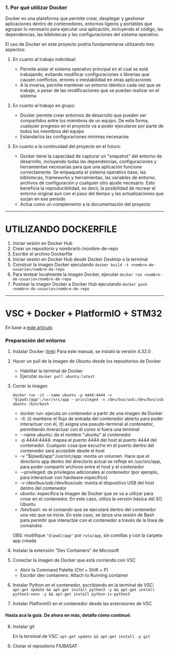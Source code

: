 ### 1. Por qué utilizar Docker

Docker es una plataforma que permite crear, desplegar y gestionar aplicaciones dentro de contenedores, entornos ligeros y portátiles que agrupan lo necesario para ejecutar una aplicación, incluyendo el código, las dependencias, las bibliotecas y las configuraciones del sistema operativo.

El uso de Docker en este proyecto podría fundamentarse utilizando tres aspectos:
1. En cuanto al trabajo individual:
    - Permite aislar el sistema operativo principal en el cual se está trabajando, evitando modificar configuraciones o librerias que causen conflictos, errores o inestabilidad en otras aplicaciones
    - A la inversa, permite mantener un entorno idéntico cada vez que se trabaje, a pesar de las modificaciones que se puedan realizar en el sistema

2. En cuanto al trabajo en grupo:
    - Docker permite crear entornos de desarrollo que pueden ser compartidos entre los miembros de un equipo. De esta forma, cualquier progreso en el proyecto va a poder ejecutarse por parte de todos los miembros del equipo
    - Estandariza las configuraciones mínimas necesarias

3. En cuanto a la continuidad del proyecto en el futuro:
    - Docker tiene la capacidad de capturar un "snapshot" del entorno de desarrollo, incluyendo todas las dependencias, configuraciones y herramientas necesarias para que una aplicación funcione correctamente. Se empaqueta el sistema operativo base, las bibliotecas, frameworks y herramientas, las variables de entorno, archivos de configuración y cualquier otro ajuste necesario. Esto beneficia la reproducibilidad, es decir, la posibilidad de recrear el entorno original aun con el paso del tiempo y las actualizaciones que surjan en ese período
    - Actua como un complemento a la documentación del proyecto

---

# UTILIZANDO DOCKERFILE

1. Iniciar sesión en Docker Hub
2. Crear un repositorio y nombrarlo <nombre-de-usuario>/nombre-de-repo
3. Escribir el archivo Dockerfile
4. Iniciar sesión en Docker Hub desde Docker Desktop o la terminal
5. Construir la imagen Docker ejecutando `docker build -t <nombre-de-usuario>/nombre-de-repo`
6. Para testear localmente la imagen Docker, ejecutar `docker run <nombre-de-usuario>/nombre-de-repo`
7. Pushear la imagen Docker a Docker Hub ejecutando `docker push <nombre-de-usuario>/nombre-de-repo`


---
# VSC + Docker + PlatformIO + STM32
En base a [este artículo](https://www.linkedin.com/pulse/utilizing-docker-visual-studio-code-platformio-dev-container-padhya/)

### Preparación del entorno

1. Instalar Docker ([link](https://docs.docker.com/desktop/install/windows-install/))
    Para este manual, se instaló la versión 4.32.0

2. Hacer un pull de la imagen de Ubuntu desde los repositorios de Docker
    - Habilitar la terminal de Docker
    - Ejecutar `docker pull ubuntu:latest`

3. Correr la imágen

    `docker run -it --name ubuntu -p 4444:4444 -v "$(pwd)/app":/usr/src/app --privileged -v /dev/bus/usb:/dev/bus/usb ubuntu /bin/bash`

    - docker run: ejecuta un contenedor a partir de una imagen de Docker
    - -it: (i) mantiene el flujo de entrada del contenedor abierto para poder interactuar con él, (t) asigna una pseudo-terminal al contenedor, permitiendo itneractuar con él como si fuera una terminal
    - --name ubuntu: da el nombre "ubuntu" al contenedor
    - -p 4444:4444: mapea el puerto 4444 del host al puerto 4444 del contenedor. Cualquier cosa que escuche en el puerto dentro del contenedor será accesible desde el host
    - -v "$(pwd)/app":/usr/src/app: monta un volumen. Hace que el directorio app dentro del directorio actual se refleje en /usr/src/app, para poder compartir archivos entre el host y el contenedor
    - --privileged: da privilegios adicionales al contenedor (por ejemplo, para interactuar con hardware específico)
    - -v /dev/bus/usb:/dev/bus/usb: monta el dispositivo USB del host dentro del contenedor
    - ubuntu: especifica la imagen de Docker que se va a utilizar para crear en el contenedor. En este caso, utiliza la versión básica del SO Ubuntu
    - /bin/bash: es el comando que se ejecutará dentro del contenedor una vez que se inicie. En este caso, se lanza una sesión de Bash para permitir que interactúe con el contenedor a través de la línea de comandos

    OBS: modifique `"$(pwd)/app"` por `ruta/app`, sin comillas y con la carpeta app creada

4. Instalar la extensión "Dev Containers" de Microsoft

5. Conectar la imagen de Docker que está corriendo con VSC

    - Abrir la Command Palette (Ctrl + Shift + P)
    - Escribir dev containers: Attach to Running container

6. Instalar Python en el contenedor, escribiendo en la terminal de VSC:
    `apt-get update && apt-get install python3 -y && apt-get install python3-venv -y && apt-get install python-is-python3`

7. Instalar PlatformIO en el contenedor desde las extensiones de VSC

#### Hasta acá la guía. De ahora en más, detallo cómo continué:

8. Instalar git

    En la terminal de VSC: `apt-get update && apt-get install -y git`

9. Clonar el repositorio FIUBASAT


